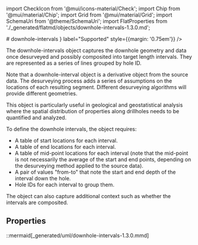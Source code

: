 import CheckIcon from '@mui/icons-material/Check';
import Chip from '@mui/material/Chip';
import Grid from '@mui/material/Grid';
import SchemaUri from '@theme/SchemaUri';
import FlatProperties from './_generated/flatmd/objects/downhole-intervals-1.3.0.md';

<Grid container>
# downhole-intervals
<Chip color="info" icon={<CheckIcon />} label="Supported" style={{margin: '0.75em'}} />
</Grid>
<SchemaUri uri="schema/objects/downhole-intervals/1.3.0/downhole-intervals.schema.json" />

The downhole-intervals object captures the downhole geometry and data once desurveyed and possibly composited into target length intervals. They are represented as a series of lines grouped by hole ID.

Note that a downhole-interval object is a derivative object from the source data. The desurveying process adds a series of assumptions on the locations of each resulting segment. Different desurveying algorithms will provide different geometries.

This object is particularly useful in geological and geostatistical analysis where the spatial distribution of properties along drillholes needs to be quantified and analyzed.

To define the downhole intervals, the object requires:

- A table of start locations for each interval.
- A table of end locations for each interval.
- A table of mid-point locations for each interval (note that the mid-point is not necessarily the average of the start and end points, depending on the desurveying method applied to the source data).
- A pair of values "from-to" that note the start and end depth of the interval down the hole.
- Hole IDs for each interval to group them.

The object can also capture additional context such as whether the intervals are composited.

## Properties

<FlatProperties />

::mermaid[_generated/uml/downhole-intervals-1.3.0.mmd]
